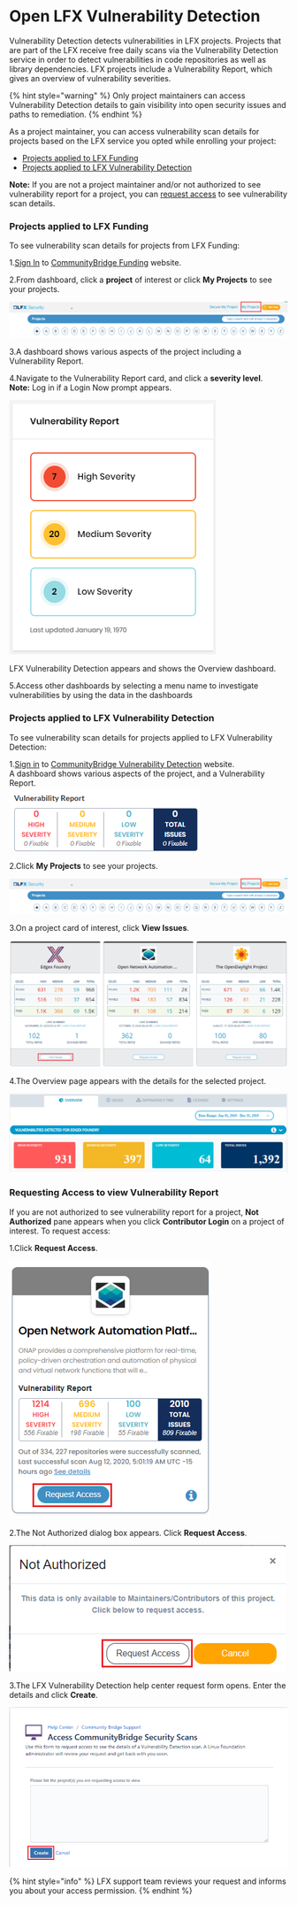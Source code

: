 # Open LFX Vulnerability Detection

Vulnerability Detection detects vulnerabilities in LFX projects. Projects that are part of the LFX receive free daily scans via the Vulnerability Detection service in order to detect vulnerabilities in code repositories as well as library dependencies. LFX projects include a Vulnerability Report, which gives an overview of vulnerability severities. 

{% hint style="warning" %}
Only project maintainers can access Vulnerability Detection details to gain visibility into open security issues and paths to remediation.
{% endhint %}

As a project maintainer, you can access vulnerability scan details for projects based on the LFX service you opted while enrolling your project:

* [Projects applied to LFX Funding](open-communitybridge-vulnerability-detection.md#projects-applied-to-lfx-funding)
* [Projects applied to LFX Vulnerability Detection](open-communitybridge-vulnerability-detection.md#projects-applied-to-lfx-vulnerability-detection)

**Note:** If you are not a project maintainer and/or not authorized to see vulnerability report for a project, you can [request access](open-communitybridge-vulnerability-detection.md#requesting-access-to-view-vulnerability-report) to see vulnerability scan details.

### Projects applied to LFX Funding

To see vulnerability scan details for projects from LFX Funding:

1.[Sign In](../../sso/sign-in/) to [CommunityBridge Funding](https://funding.communitybridge.org/) website.

2.From dashboard, click a **project** of interest or click **My Projects** to see your projects.

![My Projects](../../.gitbook/assets/my_proj%20%281%29.png)

3.A dashboard shows various aspects of the project including a Vulnerability Report.

4.Navigate to the Vulnerability Report card, and click a **severity level**.  
**Note:** Log in if a Login Now prompt appears.  
  
 ![](../../.gitbook/assets/funding-vulnerability-report.png)   
  
LFX Vulnerability Detection appears and shows the Overview dashboard. 

5.Access other dashboards by selecting a menu name to investigate vulnerabilities by using the data in the dashboards

### Projects applied to LFX Vulnerability Detection

To see vulnerability scan details for projects applied to LFX Vulnerability Detection:

1.[Sign in](../../sso/sign-in/) to  [CommunityBridge Vulnerability Detection](https://security.communitybridge.org/#/) website.  
A dashboard shows various aspects of the project, and a Vulnerability Report.  
![](../../.gitbook/assets/7419012.png)

2.Click **My Projects** to see your projects.

![My Projects](../../.gitbook/assets/my_proj.png)

3.On a project card of interest, click **View Issues**.

![Cards](../../.gitbook/assets/new_card.png)

4.The Overview page appears with the details for the selected project. 

![](../../.gitbook/assets/vulnerabilites.png)

### Requesting Access to view Vulnerability Report

If you are not authorized to see vulnerability report for a project, **Not Authorized** pane appears when you click **Contributor Login** on a project of interest. To request access:

1.Click **Request Access**.

![](../../.gitbook/assets/request_access.png)

2.The Not Authorized dialog box appears. Click **Request Access**. 

![](../../.gitbook/assets/request_access_dialog.png)

3.The LFX Vulnerability Detection help center request form opens. Enter the details and click **Create**.

![](../../.gitbook/assets/access.png)

{% hint style="info" %}
LFX support team reviews your request and informs you about your access permission.
{% endhint %}

  




